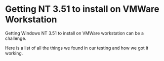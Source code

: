 # **Getting NT 3.51 to install on VMWare Workstation**

Getting Windows NT 3.51 to install on VMWare workstation can be a challenge.

Here is a list of all the things we found in our testing and how we got it working.

